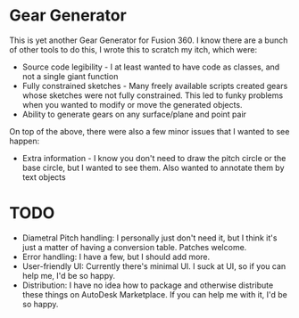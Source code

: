 # Gear Generator

This is yet another Gear Generator for Fusion 360.
I know there are a bunch of other tools to do this, I wrote this to scratch my itch, which were:

* Source code legibility - I at least wanted to have code as classes, and not a single giant function
* Fully constrained sketches - Many freely available scripts created gears whose sketches were not fully constrained. This led to funky problems when you wanted to modify or move the generated objects.
* Ability to generate gears on any surface/plane and point pair

On top of the above, there were also a few minor issues that I wanted to see happen:

* Extra information - I know you don't need to draw the pitch circle or the base circle, but I wanted to see them. Also wanted to annotate them by text objects

# TODO

* Diametral Pitch handling: I personally just don't need it, but I think it's just a matter of having a conversion table. Patches welcome.
* Error handling: I have a few, but I should add more.
* User-friendly UI: Currently there's minimal UI. I suck at UI, so if you can help me, I'd be so happy.
* Distribution: I have no idea how to package and otherwise distribute these things on AutoDesk Marketplace. If you can help me with it, I'd be so happy.